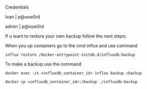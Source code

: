 Credentials

Ivan | p@ssw0rd

admin | p@ssw0rd

If u want to restore your own backup follow the next steps:

When you up containers go to the cmd influx and use command

```influx restore /docker-entrypoint-initdb.d/influxdb-backup```

To make a backup use the command

```docker exec -it <influxdb_container_id> influx backup /backup```

```docker cp <influxdb_container_id>:/backup ./influxdb-backup```
